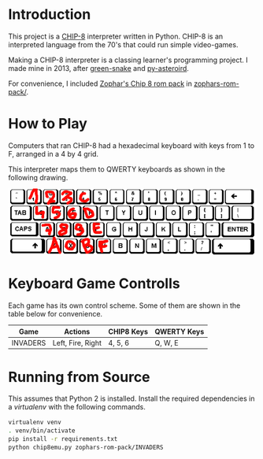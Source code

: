 
# Introduction

This project is a [CHIP-8](https://en.wikipedia.org/wiki/CHIP-8) interpreter written in Python. CHIP-8 is an interpreted language from the 70's that could run simple video-games.

Making a CHIP-8 interpreter is a classing learner's programming project. I made mine in 2013, after [green-snake](https://github.com/a-robu/green-snake) and [py-asteroird](https://github.com/a-robu/py-asteroird).

For convenience, I included [Zophar's Chip 8 rom pack](https://www.zophar.net/pdroms/chip8/chip-8-games-pack.html) in [zophars-rom-pack/](zophars-rom-pack/).

# How to Play

Computers that ran CHIP-8 had a hexadecimal keyboard with keys from 1 to F, arranged in a 4 by 4 grid.

This interpreter maps them to QWERTY keyboards as shown in the following drawing.

![keybindings](keybindings.gif)

# Keyboard Game Controlls

Each game has its own control scheme. Some of them are shown in the table below for convenience.

| Game     | Actions           | CHIP8 Keys | QWERTY Keys |
|----------|-------------------|------------|-------------|
| INVADERS | Left, Fire, Right | 4, 5, 6    | Q, W, E     |

# Running from Source

This assumes that Python 2 is installed. Install the required dependencies in a _virtualenv_ with the following commands.

```bash
virtualenv venv
. venv/bin/activate
pip install -r requirements.txt
python chip8emu.py zophars-rom-pack/INVADERS
```

